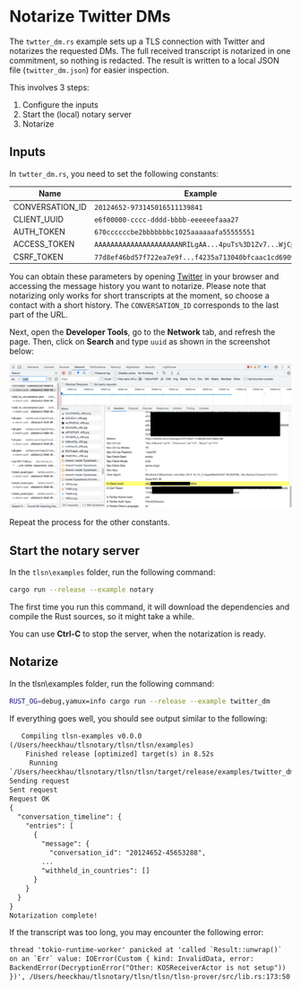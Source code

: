# Notarize Twitter DMs

The `twtter_dm.rs` example sets up a TLS connection with Twitter and notarizes the requested DMs. The full received transcript is notarized in one commitment, so nothing is redacted. The result is written to a local JSON file (`twitter_dm.json`) for easier inspection.

This involves 3 steps:
1. Configure the inputs
2. Start the (local) notary server
3. Notarize

## Inputs

In `twtter_dm.rs`, you need to set the following constants:

| Name            | Example                                                 |
| --------------- | ------------------------------------------------------- |
| CONVERSATION_ID | `20124652-973145016511139841`                           |
| CLIENT_UUID     | `e6f00000-cccc-dddd-bbbb-eeeeeefaaa27`                  |
| AUTH_TOKEN      | `670ccccccbe2bbbbbbbc1025aaaaaafa55555551`              |
| ACCESS_TOKEN    | `AAAAAAAAAAAAAAAAAAAAANRILgAA...4puTs%3D1Zv7...WjCpTnA` |
| CSRF_TOKEN      | `77d8ef46bd57f722ea7e9f...f4235a713040bfcaac1cd6909`    |

You can obtain these parameters by opening [Twitter](https://twitter.com/messages/) in your browser and accessing the message history you want to notarize. Please note that notarizing only works for short transcripts at the moment, so choose a contact with a short history. The `CONVERSATION_ID` corresponds to the last part of the URL.

Next, open the **Developer Tools**, go to the **Network** tab, and refresh the page. Then, click on **Search** and type `uuid` as shown in the screenshot below:

![Screenshot](twitter_dm_browser.png)

Repeat the process for the other constants.

## Start the notary server

In the `tlsn\examples` folder, run the following command:

```sh
cargo run --release --example notary
```

The first time you run this command, it will download the dependencies and compile the Rust sources, so it might take a while.

You can use **Ctrl-C** to stop the server, when the notarization is ready.


## Notarize

In the tlsn\examples folder, run the following command:

```sh
RUST_OG=debug,yamux=info cargo run --release --example twitter_dm
```

If everything goes well, you should see output similar to the following:

```log
   Compiling tlsn-examples v0.0.0 (/Users/heeckhau/tlsnotary/tlsn/tlsn/examples)
    Finished release [optimized] target(s) in 8.52s
     Running `/Users/heeckhau/tlsnotary/tlsn/tlsn/target/release/examples/twitter_dm`
Sending request
Sent request
Request OK
{
  "conversation_timeline": {
    "entries": [
      {
        "message": {
          "conversation_id": "20124652-45653288",
        ...
        "withheld_in_countries": []
      }
    }
  }
}
Notarization complete!
```

If the transcript was too long, you may encounter the following error:

```
thread 'tokio-runtime-worker' panicked at 'called `Result::unwrap()` on an `Err` value: IOError(Custom { kind: InvalidData, error: BackendError(DecryptionError("Other: KOSReceiverActor is not setup")) })', /Users/heeckhau/tlsnotary/tlsn/tlsn/tlsn-prover/src/lib.rs:173:50
```
